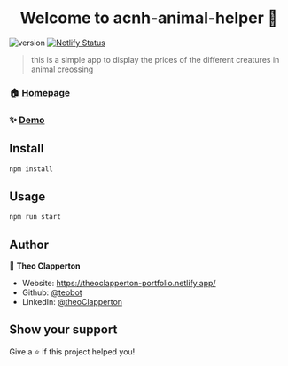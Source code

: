 <h1 align="center">Welcome to acnh-animal-helper 👋</h1>

![version](https://img.shields.io/badge/version-1.0.0-blue.svg?cacheSeconds=2592000")
[![Netlify Status](https://api.netlify.com/api/v1/badges/f00251d3-9767-4ccf-a406-6c810f85fe52/deploy-status)](https://app.netlify.com/sites/teobot-anch-priceguide/deploys)

> this is a simple app to display the prices of the different creatures in animal creossing

### 🏠 [Homepage](https://github.com/teobot/acnh-animal-helper#readme)

### ✨ [Demo](https://teobot-anch-priceguide.netlify.app/)

## Install

```sh
npm install
```

## Usage

```sh
npm run start
```

## Author

👤 **Theo Clapperton**

* Website: https://theoclapperton-portfolio.netlify.app/
* Github: [@teobot](https://github.com/teobot)
* LinkedIn: [@theoClapperton](https://linkedin.com/in/theoClapperton)

## Show your support

Give a ⭐️ if this project helped you!